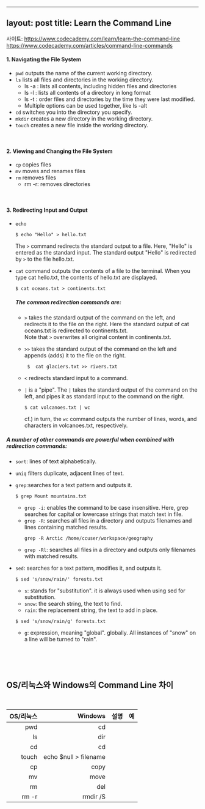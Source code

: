 ------
layout: post
title: Learn the Command Line
------

사이트: <https://www.codecademy.com/learn/learn-the-command-line>  
       <https://www.codecademy.com/articles/command-line-commands>

#### 1. Navigating the File System

* `pwd` outputs the name of the current working directory.  
* `ls` lists all files and directories in the working directory.  
  * ls -a : lists all contents, including hidden files and directories  
  * ls -l : lists all contents of a directory in long format  
  * ls -t : order files and directories by the time they were last modified.  
  * Multiple options can be used together, like ls -alt   
* `cd` switches you into the directory you specify.  
* `mkdir` creates a new directory in the working directory.  
* `touch` creates a new file inside the working directory.   

<br/>

#### 2. Viewing and Changing the File System  
* `cp` copies files
* `mv` moves and renames files
* `rm` removes files
  * rm -r: removes directories

 <br/>
 
 #### 3. Redirecting Input and Output 
  * `echo`
    ```
    $ echo "Hello" > hello.txt
     ```
    The `>` command redirects the standard output to a file. Here, "Hello" is entered as the standard input. The standard output "Hello" is redirected by `>` to the file hello.txt.
  
  * `cat` command outputs the contents of a file to the terminal. When you type cat hello.txt, the contents of hello.txt are displayed.
    ```
    $ cat oceans.txt > continents.txt
    ```
     ##### The common redirection commands are:
    * `>` takes the standard output of the command on the left, and redirects it to the file on the right. Here the standard output of cat oceans.txt is redirected to continents.txt.  
   Note that `>` overwrites all original content in continents.txt.
    * `>>` takes the standard output of the command on the left and appends (adds) it to the file on the right.  

       ```
        $  cat glaciers.txt >> rivers.txt
        ```
    * `<` redirects standard input to a command.  
    * `|` is a "pipe". The `|` takes the standard output of the command on the left, and pipes it as standard input to the command on the right.  
      ```
      $ cat volcanoes.txt | wc
      ```
      cf.) in turn, the `wc` command outputs the number of lines, words, and characters in volcanoes.txt, respectively.
        
  ##### A number of other commands are powerful when combined with redirection commands:
  
  * `sort`: lines of text alphabetically. 
  
  * `uniq` filters duplicate, adjacent lines of text.  
  
  * `grep`:searches for a text pattern and outputs it.  
    ```
    $ grep Mount mountains.txt
    ```
    * `grep -i`: enables the command to be case insensitive. Here, grep searches for capital or lowercase strings that match text in file.
    * `grep -R`: searches all files in a directory and outputs filenames and lines containing matched results.
      ```
      grep -R Arctic /home/ccuser/workspace/geography
      ```
     * `grep -Rl`: searches all files in a directory and outputs only filenames with matched results.
  * `sed`: searches for a text pattern, modifies it, and outputs it.  
      ```
    $ sed 's/snow/rain/' forests.txt
    ```
    * `s`: stands for "substitution". it is always used when using sed for substitution.  
    * `snow`: the search string, the text to find.  
    * `rain`: the replacement string, the text to add in place.  
    ```
    $ sed 's/snow/rain/g' forests.txt
    ```
    * `g`: expression, meaning "global". globally. All instances of "snow" on a line will be turned to "rain".



 <br/>
 <br/>
 <br/>


OS/리눅스와 Windows의 Command Line 차이  
---

<br/>
 
 OS/리눅스 | Windows | 설명 | 예
 ---:|---:|---:|---:
  pwd|cd| |
 ls|dir| | 
 cd|cd| |
 touch|echo $null > filename| |
 cp|copy| |
 mv|move| |
 rm|del |
 rm -r|rmdir /S| |
 
 

